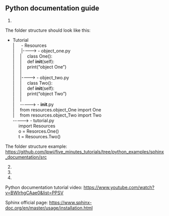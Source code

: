 ## Python documentation guide
1. 

The folder structure should look like this:

 - Tutorial <br />
| &emsp;	 - Resources <br />
| &emsp;	|---->	- object_one.py <br />
|&emsp;	|&emsp;		class One(): <br />
|&emsp;	|&emsp;		def __init__(self): <br />
|&emsp;	|&emsp;		print(“object One”) <br />
|&emsp; |<br />
|&emsp;	|---->	- object_two.py <br />
|&emsp;	|&emsp;		class Two(): <br />
|&emsp;	|&emsp;		def __init__(self): <br />
|&emsp;	|&emsp;		print(“object Two”) <br />
|&emsp; |<br />
|&emsp;	----->	- __init__.py <br />
|&emsp;			from resources.object_One import One <br />
|&emsp;			from resources.object_Two import Two <br />
----->	- tutorial.py <br />
	&emsp;	import Resources <br />
	&emsp;	o = Resorces.One() <br />
	&emsp;	t = Resources.Two()		
		
The folder structure example: https://github.com/lpwj/five_minutes_tutorials/tree/python_examples/sphinx_documentation/src

2.

3.

4.


Python documentation tutorial video: https://www.youtube.com/watch?v=BWIrhgCAae0&list=PPSV

Sphinx official page: https://www.sphinx-doc.org/en/master/usage/installation.html
